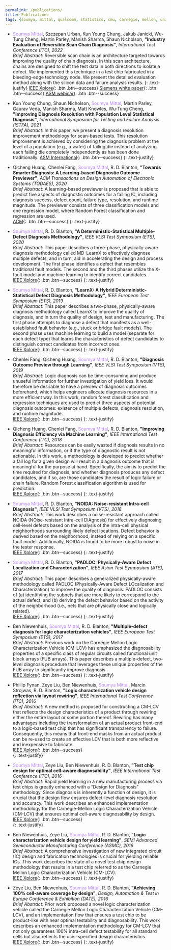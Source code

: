 ```yaml
---
permalink: /publications/
title: Publications
tags: {soumya, mittal, qualcomm, statistics, cmu, carnegie, mellon, university, diagnosis, atpg, yield, failure, pfa, machine learning, graduate, phd, roorkee, intel, globalfoundries}
---
```


+ <span style="color:#BB86FC">Soumya Mittal</span>, Szczepan Urban, Kun Young Chung, Jakub Janicki, Wu-Tung Cheng, Martin Parley, Manish Sharma, Shaun Nicholson, **"Industry Evaluation of Reversible Scan Chain Diagnosis"**, *International Test Conference (ITC), 2022*  
   *Brief Abstract*: Reversible scan chain is an architecture targeted towards improving the quality of chain diagnosis. In this scan architecture, chains are designed to shift the test data in both directions to isolate a defect. We implemented this technique in a test chip fabricated in a bleeding-edge technology node. We present the detailed evaluation method along with the silicon data and failure analysis results.
   {: .text-justify}
   [IEEE Xplore](https://scholar.google.com/citations?view_op=view_citation&hl=en&user=wIoS-CYAAAAJ&sortby=pubdate&citation_for_view=wIoS-CYAAAAJ:yD5IFk8b50cC){: .btn .btn--success}
   [Siemens white paper](https://resources.sw.siemens.com/en-US/white-paper-reversible-chain-diagnosis){: .btn .btn--success}
   [ASM webinar](https://connect.asminternational.org/httpswwwasminternationalorgconferencesmain/event-description?CalendarEventKey=23263b8e-62f1-43c9-b05e-45c591dc7a84&CommunityKey=660ccc7a-23db-49ab-9050-98de6eef271d&Home=%2fhttpswwwasminternationalorgconferencesmain%2fevent-description){: .btn .btn--success}


+ Kun Young Chung, Shaun Nicholson, <span style="color:#BB86FC">Soumya Mittal</span>, Martin Parley, Gaurav Veda, Manish Sharma, Matt Knowles, Wu-Tung Cheng, **"Improving Diagnosis Resolution with Population Level Statistical Diagnosis"**, *International Symposium for Testing and Failure Analysis (ISTFA), 2021*  
   *Brief Abstract*: In this paper, we present a diagnosis resolution improvement methodology for scan-based tests. This resolution improvement is achieved by considering the diagnosis problem at the level of a population (e.g., a wafer) of failing die instead of analyzing each failing die completely independently as has been done traditionally.
   [ASM International](https://dl.asminternational.org/istfa/proceedings-abstract/ISTFA2021/84215/388/18305){: .btn .btn--success}
   {: .text-justify}

+ Qicheng Huang, Chenlei Fang, <span style="color:#BB86FC">Soumya Mittal</span>, R. D. Blanton, **"Towards Smarter Diagnosis: A Learning-based Diagnostic Outcome Previewer"**, *ACM Transactions on Design Automation of Electronic Systems (TODAES), 2020*  
   *Brief Abstract*: A learning-based previewer is proposed that is able to predict five aspects of diagnostic outcomes for a failing IC, including diagnosis success, defect count, failure type, resolution, and runtime magnitude. The previewer consists of three classification models and one regression model, where Random Forest classification and regression are used.  
   [ACM](https://dl.acm.org/doi/abs/10.1145/3398267){: .btn .btn--success}
   {: .text-justify}

+ <span style="color:#BB86FC">Soumya Mittal</span>, R. D. Blanton, **"A Deterministic-Statistical Multiple-Defect Diagnosis Methodology"**, *IEEE VLSI Test Symposium (ETS), 2020*  
   *Brief Abstract*: This paper describes a three-phase, physically-aware diagnosis methodology called MD-LearnX to effectively diagnose multiple defects, and in turn, aid in accelerating the design and process development. The first phase identifies a defect that resembles traditional fault models. The second and the third phases utilize the X-fault model and machine learning to identify correct candidates.  
   [IEEE Xplore](https://ieeexplore.ieee.org/document/9107603){: .btn .btn--success}
   {: .text-justify}

+ <span style="color:#BB86FC">Soumya Mittal</span>, R. D. Blanton, **"LearnX: A Hybrid Deterministic-Statistical Defect Diagnosis Methodology"**, *IEEE European Test Symposium (ETS), 2019*  
   *Brief Abstract*: This paper describes a two-phase, physically-aware diagnosis methodology called LearnX to improve the quality of diagnosis, and in turn the quality of design, test and manufacturing. The first phase attempts to diagnose a defect that manifests as a well-established fault behavior (e.g., stuck or bridge fault models). The second phase uses machine learning to build a model (separate for each defect type) that learns the characteristics of defect candidates to distinguish correct candidates from incorrect ones.  
   [IEEE Xplore](https://ieeexplore.ieee.org/document/8791512){: .btn .btn--success}
   {: .text-justify}

+ Chenlei Fang, Qicheng Huang, <span style="color:#BB86FC">Soumya Mittal</span>, R. D. Blanton, **"Diagnosis Outcome Preview through Learning"**, *IEEE VLSI Test Symposium (VTS), 2019*  
   *Brief Abstract*: Logic diagnosis can be time-consuming and produce unuseful information for further investigation of yield loss. It would therefore be desirable to have a preview of diagnosis outcomes beforehand, which helps engineers allocate diagnosis resources in a more efficient way. In this work, random forest classification and regression techniques are used to predict three aspects of potential diagnosis outcomes: existence of multiple defects, diagnosis resolution, and runtime magnitude.  
   [IEEE Xplore](https://ieeexplore.ieee.org/document/8791512){: .btn .btn--success}
   {: .text-justify}

+ Qicheng Huang, Chenlei Fang, <span style="color:#BB86FC">Soumya Mittal</span>, R. D. Blanton, **"Improving Diagnosis Efficiency via Machine Learning"**, *IEEE International Test Conference (ITC), 2018*  
   *Brief Abstract*: Resources can be easily wasted if diagnosis results in no meaningful information, or if the type of diagnostic result is not actionable. In this work, a methodology is developed to predict whether a fail log for a given design will result in a diagnosis outcome that is meaningful for the purpose at hand. Specifically, the aim is to predict the time required for diagnosis, and whether diagnosis produces any defect candidates, and if so, are those candidates the result of logic failure or chain failure. Random Forest classification algorithm is used for prediction.  
   [IEEE Xplore](https://ieeexplore.ieee.org/document/8624884){: .btn .btn--success}
   {: .text-justify}

+ <span style="color:#BB86FC">Soumya Mittal</span>, R. D. Blanton, **"NOIDA: Noise-resistant Intra-cell Diagnosis"**, *IEEE VLSI Test Symposium (VTS), 2018*  
   *Brief Abstract*: This work describes a noise-resistant approach called NOIDA (NOise-resistant Intra-cell DiAgnosis) for effectively diagnosing cell-level defects based on the analysis of the intra-cell physical neighborhoods surrounding likely defect locations. Defect behavior is derived based on the neighborhood, instead of relying on a specific fault model. Additionally, NOIDA is found to be more robust to noise in the tester response.  
   [IEEE Xplore](https://ieeexplore.ieee.org/document/8368664){: .btn .btn--success}
   {: .text-justify}

+ <span style="color:#BB86FC">Soumya Mittal</span>, R. D. Blanton, **"PADLOC: Physically-Aware Defect Localization and Characterization"**, *IEEE Asian Test Symposium (ATS), 2017*  
   *Brief Abstract*: This paper describes a generalized physically-aware methodology called PADLOC (Physically-Aware Defect LOcalization and Characterization) to improve the quality of diagnosis. PADLOC consists of (a) identifying the subnets that are more likely to correspond to the actual defect, and (b) deriving the defect behavior based on the activity of the neighborhood (i.e., nets that are physically close and logically related).  
   [IEEE Xplore](https://ieeexplore.ieee.org/document/8267889){: .btn .btn--success}
   {: .text-justify}

+ Ben Niewenhuis, <span style="color:#BB86FC">Soumya Mittal</span>, R. D. Blanton, **"Multiple-defect diagnosis for logic characterization vehicles"**, *IEEE European Test Symposium (ETS), 2017*  
   *Brief Abstract*: Previous work on the Carnegie Mellon Logic Characterization Vehicle (CM-LCV) has emphasized the diagnosability properties of a specific class of regular circuits called functional unit block arrays (FUB arrays). This paper describes a multiple-defect, two-level diagnosis procedure that leverages these unique properties of the FUB array to significantly improve diagnosis.  
   [IEEE Xplore](https://ieeexplore.ieee.org/document/7968231){: .btn .btn--success}
   {: .text-justify}

+ Phillip Fynan, Zeye Liu, Ben Niewenhuis, <span style="color:#BB86FC">Soumya Mittal</span>, Marcin Strojwas, R. D. Blanton, **"Logic characterization vehicle design reflection via layout rewiring"**, *IEEE International Test Conference (ITC), 2016*  
   *Brief Abstract*: A new method is proposed for constructing a CM-LCV that reflects the design characteristics of a product through rewiring either the entire layout or some portion thereof. Rewiring has many advantages including the transformation of an actual product front-end to a logic-based test chip that has significant transparency to failure. Consequently, this means that front-end masks from an actual product can be re-used to create an effective LCV that is both more reflective and inexpensive to fabricate.  
   [IEEE Xplore](https://ieeexplore.ieee.org/document/7805849){: .btn .btn--success}  
   {: .text-justify}

+  <span style="color:#BB86FC">Soumya Mittal</span>, Zeye Liu, Ben Niewenhuis, R. D. Blanton, **"Test chip design for optimal cell-aware diagnosability"**, *IEEE International Test Conference (ITC), 2016*  
   *Brief Abstract*: Rapid yield learning in a new manufacturing process via test chips is greatly enhanced with a “Design for Diagnosis” methodology. Since diagnosis is inherently a function of design, it is crucial that the design flow ensures defect-level diagnosis resolution and accuracy. This work describes an enhanced implementation methodology for the Carnegie-Mellon Logic Characterization Vehicle (CM-LCV) that ensures optimal cell-aware diagnosability by design.  
   [IEEE Xplore](https://ieeexplore.ieee.org/document/7805850){: .btn .btn--success}  
   {: .text-justify}

+  Ben Niewenhuis, Zeye Liu, <span style="color:#BB86FC">Soumya Mittal</span>, R. D. Blanton, **"Logic characterization vehicle design for yield learning"**, *SEMI Advanced Semiconductor Manufacturing Conference (ASMC), 2016*    
   *Brief Abstract*: A comprehensive investigation of new integrated circuit (IC) design and fabrication technologies is crucial for yielding reliable ICs. This work describes the state of a novel test chip design methodology that results in a test chip referred to as the Carnegie Mellon Logic Characterization Vehicle (CM-LCV).  
   [IEEE Xplore](https://ieeexplore.ieee.org/document/7491080){: .btn .btn--success}
   {: .text-justify}

+  Zeye Liu, Ben Niewenhuis, <span style="color:#BB86FC">Soumya Mittal</span>, R. D. Blanton, **"Achieving 100% cell-aware coverage by design"**, *Design, Automation & Test in Europe Conference & Exhibition (DATE), 2016*      
   *Brief Abstract*: Prior work proposed a novel logic characterization vehicle called the Carnegie Mellon Logic Characterization Vehicle (CM-LCV), and an implementation flow that ensures a test chip to be product-like with near optimal testability and diagnosability. This work describes an enhanced implementation methodology for CM-LCV that not only guarantees 100% intra-cell defect testability for all standard cells but also reflects the user-specified design characteristics.  
   [IEEE Xplore](https://ieeexplore.ieee.org/document/7459289){: .btn .btn--success}
   {: .text-justify}
